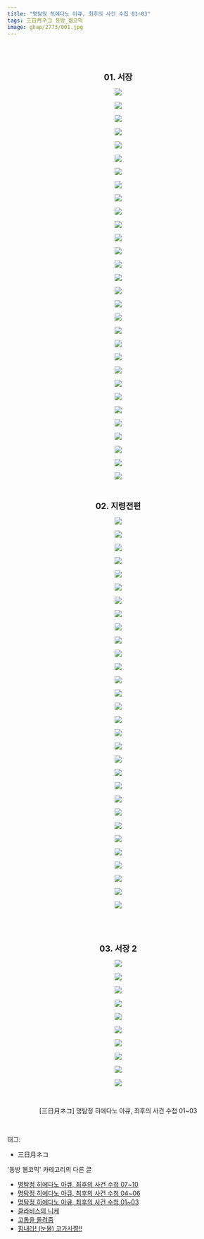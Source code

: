 ```yaml
---
title: "명탐정 히에다노 아큐, 최후의 사건 수첩 01~03"
tags: 三日月ネコ 동방_웹코믹
image: ghap/2773/001.jpg
---
```

<div class="article">
<p style="text-align: center; clear: none; float: none;"><br/></p>
<p style="text-align: center; clear: none; float: none;"><b><br/></b></p>
<p style="text-align: center; clear: none; float: none;"><b><span style="font-size: 14pt;">01. 서장</span></b></p>
<p style="text-align: center; clear: none; float: none;"><img src="{{ site.nasurl }}/ghap/2773/001.jpg"/></p>
<p style="text-align: center; clear: none; float: none;"><img src="{{ site.nasurl }}/ghap/2773/002.jpg"/></p>
<p style="text-align: center; clear: none; float: none;"><img src="{{ site.nasurl }}/ghap/2773/003.jpg"/></p>
<p style="text-align: center; clear: none; float: none;"><img src="{{ site.nasurl }}/ghap/2773/004.jpg"/></p>
<p style="text-align: center; clear: none; float: none;"><img src="{{ site.nasurl }}/ghap/2773/005.jpg"/></p>
<p style="text-align: center; clear: none; float: none;"><img src="{{ site.nasurl }}/ghap/2773/006.jpg"/></p>
<p style="text-align: center; clear: none; float: none;"><img src="{{ site.nasurl }}/ghap/2773/007.jpg"/></p>
<p style="text-align: center; clear: none; float: none;"><img src="{{ site.nasurl }}/ghap/2773/008.jpg"/></p>
<p style="text-align: center; clear: none; float: none;"><img src="{{ site.nasurl }}/ghap/2773/009.jpg"/></p>
<p style="text-align: center; clear: none; float: none;"><img src="{{ site.nasurl }}/ghap/2773/010.jpg"/></p>
<p style="text-align: center; clear: none; float: none;"><img src="{{ site.nasurl }}/ghap/2773/011.jpg"/></p>
<p style="text-align: center; clear: none; float: none;"><img src="{{ site.nasurl }}/ghap/2773/012.jpg"/></p>
<p style="text-align: center; clear: none; float: none;"><img src="{{ site.nasurl }}/ghap/2773/013.jpg"/></p>
<p style="text-align: center; clear: none; float: none;"><img src="{{ site.nasurl }}/ghap/2773/014.jpg"/></p>
<p style="text-align: center; clear: none; float: none;"><img src="{{ site.nasurl }}/ghap/2773/015.jpg"/></p>
<p style="text-align: center; clear: none; float: none;"><img src="{{ site.nasurl }}/ghap/2773/016.jpg"/></p>
<p style="text-align: center; clear: none; float: none;"><img src="{{ site.nasurl }}/ghap/2773/017.jpg"/></p>
<p style="text-align: center; clear: none; float: none;"><img src="{{ site.nasurl }}/ghap/2773/018.jpg"/></p>
<p style="text-align: center; clear: none; float: none;"><img src="{{ site.nasurl }}/ghap/2773/019.jpg"/></p>
<p style="text-align: center; clear: none; float: none;"><img src="{{ site.nasurl }}/ghap/2773/020.jpg"/></p>
<p style="text-align: center; clear: none; float: none;"><img src="{{ site.nasurl }}/ghap/2773/021.jpg"/></p>
<p style="text-align: center; clear: none; float: none;"><img src="{{ site.nasurl }}/ghap/2773/022.jpg"/></p>
<p style="text-align: center; clear: none; float: none;"><img src="{{ site.nasurl }}/ghap/2773/023.jpg"/></p>
<p style="text-align: center; clear: none; float: none;"><img src="{{ site.nasurl }}/ghap/2773/024.jpg"/></p>
<p style="text-align: center; clear: none; float: none;"><img src="{{ site.nasurl }}/ghap/2773/025.jpg"/></p>
<p style="text-align: center; clear: none; float: none;"><img src="{{ site.nasurl }}/ghap/2773/026.jpg"/></p>
<p style="text-align: center; clear: none; float: none;"><img src="{{ site.nasurl }}/ghap/2773/027.jpg"/></p>
<p style="text-align: center; clear: none; float: none;"><img src="{{ site.nasurl }}/ghap/2773/028.jpg"/></p>
<p style="text-align: center; clear: none; float: none;"><img src="{{ site.nasurl }}/ghap/2773/029.jpg"/></p>
<p style="text-align: center; clear: none; float: none;"><img src="{{ site.nasurl }}/ghap/2773/030.jpg"/></p>
<p style="text-align: center; clear: none; float: none;"><br/></p>
<p style="text-align: center; clear: none; float: none;"><span style="font-size: 14pt;"><b>02. 지령전편</b></span></p>
<p style="text-align: center; clear: none; float: none;"><img src="{{ site.nasurl }}/ghap/2773/031.jpg"/></p>
<p style="text-align: center; clear: none; float: none;"><img src="{{ site.nasurl }}/ghap/2773/032.jpg"/></p>
<p style="text-align: center; clear: none; float: none;"><img src="{{ site.nasurl }}/ghap/2773/033.jpg"/></p>
<p style="text-align: center; clear: none; float: none;"><img src="{{ site.nasurl }}/ghap/2773/034.jpg"/></p>
<p style="text-align: center; clear: none; float: none;"><img src="{{ site.nasurl }}/ghap/2773/035.jpg"/></p>
<p style="text-align: center; clear: none; float: none;"><img src="{{ site.nasurl }}/ghap/2773/036.jpg"/></p>
<p style="text-align: center; clear: none; float: none;"><img src="{{ site.nasurl }}/ghap/2773/037.jpg"/></p>
<p style="text-align: center; clear: none; float: none;"><img src="{{ site.nasurl }}/ghap/2773/038.jpg"/></p>
<p style="text-align: center; clear: none; float: none;"><img src="{{ site.nasurl }}/ghap/2773/039.jpg"/></p>
<p style="text-align: center; clear: none; float: none;"><img src="{{ site.nasurl }}/ghap/2773/040.jpg"/></p>
<p style="text-align: center; clear: none; float: none;"><img src="{{ site.nasurl }}/ghap/2773/041.jpg"/></p>
<p style="text-align: center; clear: none; float: none;"><img src="{{ site.nasurl }}/ghap/2773/042.jpg"/></p>
<p style="text-align: center; clear: none; float: none;"><img src="{{ site.nasurl }}/ghap/2773/043.jpg"/></p>
<p style="text-align: center; clear: none; float: none;"><img src="{{ site.nasurl }}/ghap/2773/044.jpg"/></p>
<p style="text-align: center; clear: none; float: none;"><img src="{{ site.nasurl }}/ghap/2773/045.jpg"/></p>
<p style="text-align: center; clear: none; float: none;"><img src="{{ site.nasurl }}/ghap/2773/046.jpg"/></p>
<p style="text-align: center; clear: none; float: none;"><img src="{{ site.nasurl }}/ghap/2773/047.jpg"/></p>
<p style="text-align: center; clear: none; float: none;"><img src="{{ site.nasurl }}/ghap/2773/048.jpg"/></p>
<p style="text-align: center; clear: none; float: none;"><img src="{{ site.nasurl }}/ghap/2773/049.jpg"/></p>
<p style="text-align: center; clear: none; float: none;"><img src="{{ site.nasurl }}/ghap/2773/050.jpg"/></p>
<p style="text-align: center; clear: none; float: none;"><img src="{{ site.nasurl }}/ghap/2773/051.jpg"/></p>
<p style="text-align: center; clear: none; float: none;"><img src="{{ site.nasurl }}/ghap/2773/052.jpg"/></p>
<p style="text-align: center; clear: none; float: none;"><img src="{{ site.nasurl }}/ghap/2773/053.jpg"/></p>
<p style="text-align: center; clear: none; float: none;"><img src="{{ site.nasurl }}/ghap/2773/054.jpg"/></p>
<p style="text-align: center; clear: none; float: none;"><img src="{{ site.nasurl }}/ghap/2773/055.jpg"/></p>
<p style="text-align: center; clear: none; float: none;"><img src="{{ site.nasurl }}/ghap/2773/056.jpg"/></p>
<p style="text-align: center; clear: none; float: none;"><img src="{{ site.nasurl }}/ghap/2773/057.jpg"/></p>
<p style="text-align: center; clear: none; float: none;"><img src="{{ site.nasurl }}/ghap/2773/058.jpg"/></p>
<p style="text-align: center; clear: none; float: none;"><img src="{{ site.nasurl }}/ghap/2773/059.jpg"/></p>
<p style="text-align: center; clear: none; float: none;"><img src="{{ site.nasurl }}/ghap/2773/060.jpg"/></p>
<p style="text-align: center; clear: none; float: none;"><br/></p>
<p style="text-align: center; clear: none; float: none;"><br/></p>
<p style="text-align: center; clear: none; float: none;"><b><span style="font-size: 14pt;">03. 서장 2</span></b></p>
<p style="text-align: center; clear: none; float: none;"></p>
<p style="text-align: center; clear: none; float: none;"><img src="{{ site.nasurl }}/ghap/2773/061.jpg"/></p>
<p style="text-align: center; clear: none; float: none;"><img src="{{ site.nasurl }}/ghap/2773/062.jpg"/></p>
<p style="text-align: center; clear: none; float: none;"><img src="{{ site.nasurl }}/ghap/2773/063.jpg"/></p>
<p style="text-align: center; clear: none; float: none;"><img src="{{ site.nasurl }}/ghap/2773/064.jpg"/></p>
<p style="text-align: center; clear: none; float: none;"><img src="{{ site.nasurl }}/ghap/2773/065.jpg"/></p>
<p style="text-align: center; clear: none; float: none;"><img src="{{ site.nasurl }}/ghap/2773/066.jpg"/></p>
<p style="text-align: center; clear: none; float: none;"><img src="{{ site.nasurl }}/ghap/2773/067.jpg"/></p>
<p style="text-align: center; clear: none; float: none;"><img src="{{ site.nasurl }}/ghap/2773/068.jpg"/></p>
<p style="text-align: center; clear: none; float: none;"><img src="{{ site.nasurl }}/ghap/2773/069.jpg"/></p>
<p style="text-align: center; clear: none; float: none;"><img src="{{ site.nasurl }}/ghap/2773/070.jpg"/></p>
<p style="text-align: center; clear: none; float: none;"><br/></p>
<p style="text-align: center; clear: none; float: none;">[三日月ネコ] 명탐정 히에다노 아큐, 최후의 사건 수첩 01~03</p>
<p><br/></p>
</div><div class="tagTrail">
<p>태그: </p>
<ul>
<li>三日月ネコ</li>
</ul>
</div><div class="another">
<p>'동방 웹코믹' 카테고리의 다른 글</p>
<ul>
<li><a href="/2016-11-27-ghap_2775">명탐정 히에다노 아큐, 최후의 사건 수첩 07~10</a></li>
<li><a href="/2016-11-27-ghap_2774">명탐정 히에다노 아큐, 최후의 사건 수첩 04~06</a></li>
<li><a href="/2016-11-27-ghap_2773">명탐정 히에다노 아큐, 최후의 사건 수첩 01~03</a></li>
<li><a href="/2016-11-26-ghap_2756">클라비스의 니케</a></li>
<li><a href="/2016-11-24-ghap_2730">고통을 돌려줌</a></li>
<li><a href="/2016-10-26-ghap_2690">힘내라! (눈물) 코가사쨩!!</a></li>
</ul>
</div><div class="cb_module cb_fluid">
<div class="cb_wrt cb_profile">
</div><!-- commentList close -->
</div>